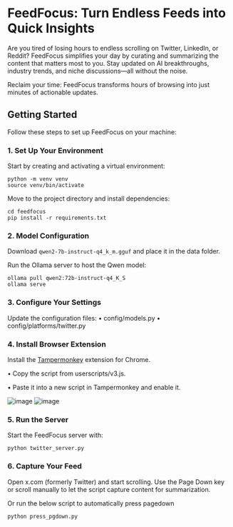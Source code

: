 # FeedFocus: Turn Endless Feeds into Quick Insights

Are you tired of losing hours to endless scrolling on Twitter, LinkedIn, or Reddit? FeedFocus simplifies your day by curating and summarizing the content that matters most to you. Stay updated on AI breakthroughs, industry trends, and niche discussions—all without the noise.

Reclaim your time: FeedFocus transforms hours of browsing into just minutes of actionable updates.

## Getting Started

Follow these steps to set up FeedFocus on your machine:

### 1. Set Up Your Environment

Start by creating and activating a virtual environment:

```
python -m venv venv  
source venv/bin/activate  
```

Move to the project directory and install dependencies:

```
cd feedfocus  
pip install -r requirements.txt  
```

### 2. Model Configuration

Download `qwen2-7b-instruct-q4_k_m.gguf` and place it in the data folder.

Run the Ollama server to host the Qwen model:
```
ollama pull qwen2:72b-instruct-q4_K_S  
ollama serve  
```

### 3. Configure Your Settings

Update the configuration files:
	•	config/models.py
	•	config/platforms/twitter.py

### 4. Install Browser Extension

Install the [Tampermonkey](https://chromewebstore.google.com/detail/tampermonkey/dhdgffkkebhmkfjojejmpbldmpobfkfo) extension for Chrome.

•	Copy the script from userscripts/v3.js.

•	Paste it into a new script in Tampermonkey and enable it.

![image](https://github.com/user-attachments/assets/72eb03bd-faa9-4511-ad7b-13ccd83de621)
![image](https://github.com/user-attachments/assets/fcf4b57c-d28c-47d1-aabe-31609a01d8dd)

### 5. Run the Server

Start the FeedFocus server with:
```
python twitter_server.py  
```

### 6. Capture Your Feed

Open x.com (formerly Twitter) and start scrolling. Use the Page Down key or scroll manually to let the script capture content for summarization.

Or run the below script to automatically press pagedown
```
python press_pgdown.py
```
